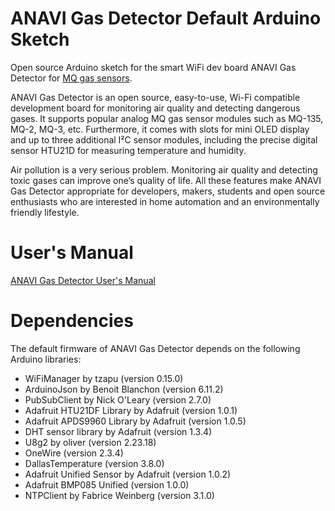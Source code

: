 # ANAVI Gas Detector Default Arduino Sketch

Open source Arduino sketch for the smart WiFi dev board ANAVI Gas Detector for [MQ gas sensors](https://playground.arduino.cc/Main/MQGasSensors/).

ANAVI Gas Detector is an open source, easy-to-use, Wi-Fi compatible development board for monitoring air quality and detecting dangerous gases. It supports popular analog MQ gas sensor modules such as MQ-135, MQ-2, MQ-3, etc. Furthermore, it comes with slots for mini OLED display and up to three additional I²C sensor modules, including the precise digital sensor HTU21D for measuring temperature and humidity.

Air pollution is a very serious problem. Monitoring air quality and detecting toxic gases can improve one’s quality of life. All these features make ANAVI Gas Detector appropriate for developers, makers, students and open source enthusiasts who are interested in home automation and an environmentally friendly lifestyle.

# User's Manual

[ANAVI Gas Detector User's Manual](https://github.com/AnaviTechnology/anavi-docs/blob/master/anavi-gas-detector/anavi-gas-detector.md)

# Dependencies

The default firmware of ANAVI Gas Detector depends on the following Arduino libraries:

* WiFiManager by tzapu (version 0.15.0)
* ArduinoJson by Benoit Blanchon (version 6.11.2)
* PubSubClient by Nick O'Leary (version 2.7.0)
* Adafruit HTU21DF Library by Adafruit (version 1.0.1)
* Adafruit APDS9960 Library by Adafruit (version 1.0.5)
* DHT sensor library by Adafruit (version 1.3.4)
* U8g2 by oliver (version 2.23.18)
* OneWire (version 2.3.4)
* DallasTemperature (version 3.8.0)
* Adafruit Unified Sensor by Adafruit (version 1.0.2)
* Adafruit BMP085 Unified (version 1.0.0)
* NTPClient by Fabrice Weinberg (version 3.1.0)
